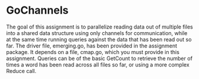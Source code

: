 # GoChannels
The goal of this assignment is to parallelize reading data out of multiple files into a shared data structure using only channels for communication, while at the same time running queries against the data that has been read out so far. The driver file, emerging.go, has been provided in the assignment package. It depends on a file, cmap.go, which you must provide in this assignment. Queries can be of the basic GetCount to retrieve the number of times a word has been read across all files so far, or using a more complex Reduce call.
